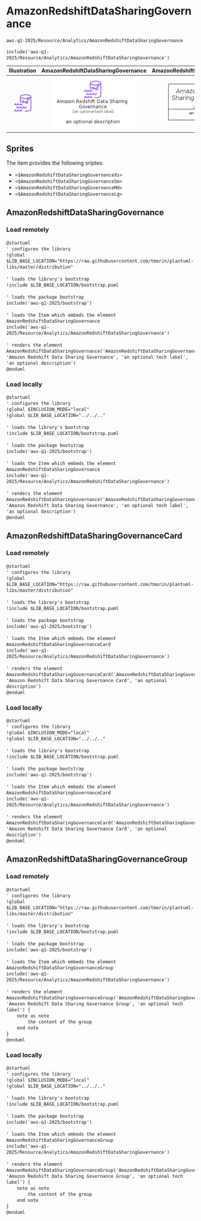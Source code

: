 # AmazonRedshiftDataSharingGovernance


```text
aws-q1-2025/Resource/Analytics/AmazonRedshiftDataSharingGovernance
```

```text
include('aws-q1-2025/Resource/Analytics/AmazonRedshiftDataSharingGovernance')
```



| Illustration | AmazonRedshiftDataSharingGovernance | AmazonRedshiftDataSharingGovernanceCard | AmazonRedshiftDataSharingGovernanceGroup |
| :---: | :---: | :---: | :---: |
| ![illustration for Illustration](../../../aws-q1-2025/Resource/Analytics/AmazonRedshiftDataSharingGovernance.png) | ![illustration for AmazonRedshiftDataSharingGovernance](../../../aws-q1-2025/Resource/Analytics/AmazonRedshiftDataSharingGovernance.Local.png) | ![illustration for AmazonRedshiftDataSharingGovernanceCard](../../../aws-q1-2025/Resource/Analytics/AmazonRedshiftDataSharingGovernanceCard.Local.png) | ![illustration for AmazonRedshiftDataSharingGovernanceGroup](../../../aws-q1-2025/Resource/Analytics/AmazonRedshiftDataSharingGovernanceGroup.Local.png) |



## Sprites
The item provides the following sriptes:

- `<$AmazonRedshiftDataSharingGovernanceXs>`
- `<$AmazonRedshiftDataSharingGovernanceSm>`
- `<$AmazonRedshiftDataSharingGovernanceMd>`
- `<$AmazonRedshiftDataSharingGovernanceLg>`





## AmazonRedshiftDataSharingGovernance

### Load remotely
```plantuml
@startuml
' configures the library
!global $LIB_BASE_LOCATION="https://raw.githubusercontent.com/tmorin/plantuml-libs/master/distribution"

' loads the library's bootstrap
!include $LIB_BASE_LOCATION/bootstrap.puml

' loads the package bootstrap
include('aws-q1-2025/bootstrap')

' loads the Item which embeds the element AmazonRedshiftDataSharingGovernance
include('aws-q1-2025/Resource/Analytics/AmazonRedshiftDataSharingGovernance')

' renders the element
AmazonRedshiftDataSharingGovernance('AmazonRedshiftDataSharingGovernance', 'Amazon Redshift Data Sharing Governance', 'an optional tech label', 'an optional description')
@enduml
```

### Load locally
```plantuml
@startuml
' configures the library
!global $INCLUSION_MODE="local"
!global $LIB_BASE_LOCATION="../../.."

' loads the library's bootstrap
!include $LIB_BASE_LOCATION/bootstrap.puml

' loads the package bootstrap
include('aws-q1-2025/bootstrap')

' loads the Item which embeds the element AmazonRedshiftDataSharingGovernance
include('aws-q1-2025/Resource/Analytics/AmazonRedshiftDataSharingGovernance')

' renders the element
AmazonRedshiftDataSharingGovernance('AmazonRedshiftDataSharingGovernance', 'Amazon Redshift Data Sharing Governance', 'an optional tech label', 'an optional description')
@enduml
```

## AmazonRedshiftDataSharingGovernanceCard

### Load remotely
```plantuml
@startuml
' configures the library
!global $LIB_BASE_LOCATION="https://raw.githubusercontent.com/tmorin/plantuml-libs/master/distribution"

' loads the library's bootstrap
!include $LIB_BASE_LOCATION/bootstrap.puml

' loads the package bootstrap
include('aws-q1-2025/bootstrap')

' loads the Item which embeds the element AmazonRedshiftDataSharingGovernanceCard
include('aws-q1-2025/Resource/Analytics/AmazonRedshiftDataSharingGovernance')

' renders the element
AmazonRedshiftDataSharingGovernanceCard('AmazonRedshiftDataSharingGovernanceCard', 'Amazon Redshift Data Sharing Governance Card', 'an optional description')
@enduml
```

### Load locally
```plantuml
@startuml
' configures the library
!global $INCLUSION_MODE="local"
!global $LIB_BASE_LOCATION="../../.."

' loads the library's bootstrap
!include $LIB_BASE_LOCATION/bootstrap.puml

' loads the package bootstrap
include('aws-q1-2025/bootstrap')

' loads the Item which embeds the element AmazonRedshiftDataSharingGovernanceCard
include('aws-q1-2025/Resource/Analytics/AmazonRedshiftDataSharingGovernance')

' renders the element
AmazonRedshiftDataSharingGovernanceCard('AmazonRedshiftDataSharingGovernanceCard', 'Amazon Redshift Data Sharing Governance Card', 'an optional description')
@enduml
```

## AmazonRedshiftDataSharingGovernanceGroup

### Load remotely
```plantuml
@startuml
' configures the library
!global $LIB_BASE_LOCATION="https://raw.githubusercontent.com/tmorin/plantuml-libs/master/distribution"

' loads the library's bootstrap
!include $LIB_BASE_LOCATION/bootstrap.puml

' loads the package bootstrap
include('aws-q1-2025/bootstrap')

' loads the Item which embeds the element AmazonRedshiftDataSharingGovernanceGroup
include('aws-q1-2025/Resource/Analytics/AmazonRedshiftDataSharingGovernance')

' renders the element
AmazonRedshiftDataSharingGovernanceGroup('AmazonRedshiftDataSharingGovernanceGroup', 'Amazon Redshift Data Sharing Governance Group', 'an optional tech label') {
    note as note
        the content of the group
    end note
}
@enduml
```

### Load locally
```plantuml
@startuml
' configures the library
!global $INCLUSION_MODE="local"
!global $LIB_BASE_LOCATION="../../.."

' loads the library's bootstrap
!include $LIB_BASE_LOCATION/bootstrap.puml

' loads the package bootstrap
include('aws-q1-2025/bootstrap')

' loads the Item which embeds the element AmazonRedshiftDataSharingGovernanceGroup
include('aws-q1-2025/Resource/Analytics/AmazonRedshiftDataSharingGovernance')

' renders the element
AmazonRedshiftDataSharingGovernanceGroup('AmazonRedshiftDataSharingGovernanceGroup', 'Amazon Redshift Data Sharing Governance Group', 'an optional tech label') {
    note as note
        the content of the group
    end note
}
@enduml
```

